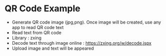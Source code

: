 # QR Code Example

- Generate QR code image (jpg,png). Once image will be created, use any app to read QR code text
- Read text from QR code 
- Library : zxing
- Decode text through image online : https://zxing.org/w/decode.jspx
- Upload image and text will be appeared